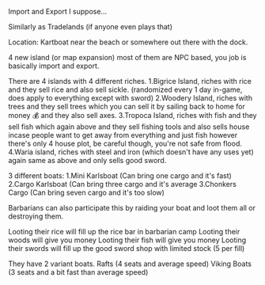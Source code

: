 Import and Export I suppose...

Similarly as Tradelands (if anyone even plays that)

Location:
Kartboat near the beach or somewhere out there with the dock.

4 new island (or map expansion) most of them are NPC based, you job is basically import and export.

There are 4 islands with 4 different riches.
1.Bigrice Island, riches with rice and they sell rice and also sell sickle. (randomized every 1 day in-game, does apply to everything except with sword)
2.Woodery Island, riches with trees and they sell trees which you can sell it by sailing back to home for money :moneybag: and they also sell axes.
3.Tropoca Island, riches with fish and they sell fish which again above and they sell fishing tools and also sells house incase people want to get away from everything
and just fish however there's only 4 house plot, be careful though, you're not safe from flood.
4.Waria island, riches with steel and iron (which doesn't have any uses yet) again same as above and only sells good sword.

3 different boats:
1.Mini Karlsboat (Can bring one cargo and it's fast)
2.Cargo Karlsboat (Can bring three cargo and it's average
3.Chonkers Cargo (Can bring seven cargo and it's too slow)

Barbarians can also participate this by raiding your boat and loot them all or destroying them.

Looting their rice will fill up the rice bar in barbarian camp
Looting their woods will give you money
Looting their fish will give you money
Looting their swords will fill up the good sword shop with limited stock (5 per fill)

They have 2 variant boats.
Rafts (4 seats and average speed)
Viking Boats (3 seats and a bit fast than average speed)
